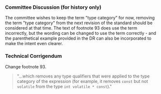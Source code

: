 ### Committee Discussion (for history only)

The committee wishes to keep the term "type category" for now, removing the term
"type category" from the next revision of the standard should be considered at
that time. The text of footnote 93 does use the term incorrectly, but the
wording can be changed to use the term correctly \- and the parenthetical
example provided in the DR can also be incorporated to make the intent even
clearer.

### Technical Corrigendum

Change footnote 93\.

> "...which removes any type qualifiers that were applied to the type category of
> the expression (for example, it removes `const` but not `volatile` from the type
> `int volatile * const`)."
